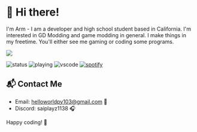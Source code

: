 # 👋 Hi there!

I'm Arm - I am a developer and high school student based in California. I'm interested in GD Modding and game modding in general. I make things in my freetime. You'll either see me gaming or coding some programs.

<img src="https://skillicons.dev/icons?i=c,python,html,css,js,nodejs,electron" />

![status](https://nocache.advaith.workers.dev?url=https://img.shields.io/endpoint?url=https://dev.discordprofiles.me/api/badge/status/825803913462284328?simple=true)
![playing](https://nocache.advaith.workers.dev?url=https://img.shields.io/endpoint?url=https://dev.discordprofiles.me/api/badge/playing/825803913462284328)
![vscode](https://nocache.advaith.workers.dev?url=https://img.shields.io/endpoint?url=https://dev.discordprofiles.me/api/badge/vscode/825803913462284328)
[![spotify](https://nocache.advaith.workers.dev?url=https://img.shields.io/endpoint?url=https://dev.discordprofiles.me/api/badge/spotify/825803913462284328)](https://dev.discordprofiles.me/openspotify/276544649148235776)


## 📬 Contact Me

- Email: helloworldpy103@gmail.com 📧
- Discord: saiplayz1138 🎧

Happy coding! 🚀
